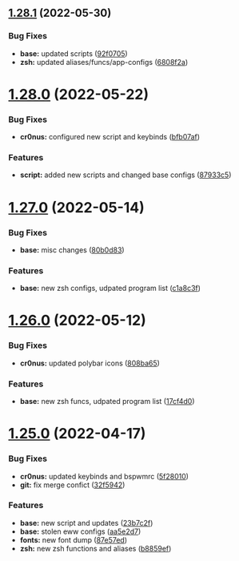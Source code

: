 ## [1.28.1](https://github.com/umgbhalla/dotstow/compare/v1.28.0...v1.28.1) (2022-05-30)


### Bug Fixes

* **base:** updated scripts ([92f0705](https://github.com/umgbhalla/dotstow/commit/92f0705eeb195857bbc9a4a236b6163ad51234e0))
* **zsh:** updated aliases/funcs/app-configs ([6808f2a](https://github.com/umgbhalla/dotstow/commit/6808f2aad0d04d19a4e4d82f73f822e2637b66ed))



# [1.28.0](https://github.com/umgbhalla/dotstow/compare/v1.27.0...v1.28.0) (2022-05-22)


### Bug Fixes

* **cr0nus:** configured new script and keybinds ([bfb07af](https://github.com/umgbhalla/dotstow/commit/bfb07aff62629dddd3f485cda0aeb4abfd5ce115))


### Features

* **script:** added new scripts and changed base configs ([87933c5](https://github.com/umgbhalla/dotstow/commit/87933c54ee8a4e8309f3efa6522032424ce38329))



# [1.27.0](https://github.com/umgbhalla/dotstow/compare/v1.26.0...v1.27.0) (2022-05-14)


### Bug Fixes

* **base:** misc changes ([80b0d83](https://github.com/umgbhalla/dotstow/commit/80b0d8392d541d47b0f5b4060a16f28713f957e1))


### Features

* **base:** new zsh configs, udpated program list ([c1a8c3f](https://github.com/umgbhalla/dotstow/commit/c1a8c3f89fcd3387a9d0149f3cf698a398cc726d))



# [1.26.0](https://github.com/umgbhalla/dotstow/compare/v1.25.0...v1.26.0) (2022-05-12)


### Bug Fixes

* **cr0nus:** updated polybar icons ([808ba65](https://github.com/umgbhalla/dotstow/commit/808ba650e1f706935c9accab7d2ca4c0d45739c0))


### Features

* **base:** new zsh funcs, udpated program list ([17cf4d0](https://github.com/umgbhalla/dotstow/commit/17cf4d04ecb75ba4afaf181d59398033ff0d732c))



# [1.25.0](https://github.com/umgbhalla/dotstow/compare/v1.24.0...v1.25.0) (2022-04-17)


### Bug Fixes

* **cr0nus:** updated keybinds and bspwmrc ([5f28010](https://github.com/umgbhalla/dotstow/commit/5f280104deddeb0b7616e44721a949ac2e5246ab))
* **git:** fix merge confict ([32f5942](https://github.com/umgbhalla/dotstow/commit/32f594224abd211f955e78e0f73d3f93113c95be))


### Features

* **base:** new script and updates ([23b7c2f](https://github.com/umgbhalla/dotstow/commit/23b7c2f2b3f31fc3f598fbe05605c08a986cfd03))
* **base:** stolen eww configs ([aa5e2d7](https://github.com/umgbhalla/dotstow/commit/aa5e2d70cbbd62223df3c914f738496b91327400))
* **fonts:** new font dump ([87e57ed](https://github.com/umgbhalla/dotstow/commit/87e57edddbcdcb0ccfe9725afed4e2a020ac9ffb))
* **zsh:** new zsh functions and aliases ([b8859ef](https://github.com/umgbhalla/dotstow/commit/b8859efdcdd3b227b9d078b6cf0d070daad7dd01))



